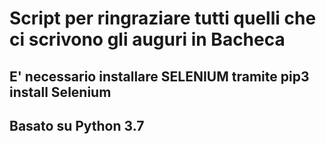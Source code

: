 # Script per ringraziare tutti quelli che ci scrivono gli auguri in Bacheca
## E' necessario installare SELENIUM tramite pip3 install Selenium
## Basato su Python 3.7
